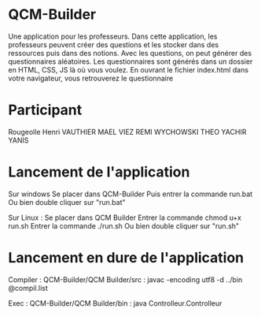 # QCM-Builder
Une application pour les professeurs. Dans cette application, les professeurs peuvent créer des questions et les stocker dans des ressources puis dans des notions. Avec les questions, on peut générer des questionnaires aléatoires. Les questionnaires sont générés dans un dossier en HTML, CSS, JS là où vous voulez. En ouvrant le fichier index.html dans votre navigateur, vous retrouverez le questionnaire

# Participant
Rougeolle Henri
VAUTHIER MAEL 
VIEZ REMI 
WYCHOWSKI THEO
YACHIR YANIS


# Lancement de l'application
Sur windows
Se placer dans QCM-Builder
Puis entrer la commande run.bat
Ou bien double cliquer sur "run.bat"

Sur Linux :
Se placer dans QCM Builder
Entrer la commande chmod u+x run.sh
Entrer la commande ./run.sh
Ou bien double cliquer sur "run.sh"


# Lancement en dure de l'application
Compiler :
QCM-Builder/QCM Builder/src : 
javac -encoding utf8 -d ../bin @compil.list

Exec :
QCM-Builder/QCM Builder/bin :
java Controlleur.Controlleur 

